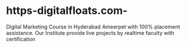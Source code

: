 # https-digitalfloats.com-
Digital Marketing Course in Hyderabad Ameerpet with 100% placement assistance. Our Institute provide live projects by realtime faculty with certification
